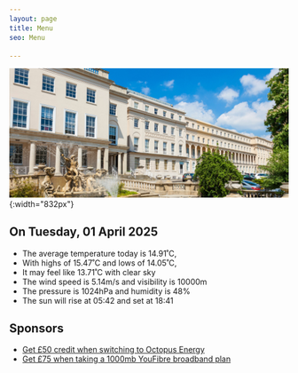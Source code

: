 ```yaml
---
layout: page
title: Menu
seo: Menu

---
```


![Logo](/images/logo.jpg){:width="832px"}

<!-- weather_marker starts -->
## On Tuesday, 01 April 2025

- The average temperature today is 14.91˚C,
- With highs of 15.47˚C and lows of 14.05˚C,
- It may feel like 13.71˚C with clear sky
- The wind speed is 5.14m/s and visibility is 10000m
- The pressure is 1024hPa and humidity is 48%
- The sun will rise at 05:42 and set at 18:41

<!-- weather_marker ends -->

## Sponsors

- [Get £50 credit when switching to Octopus Energy](https://bit.ly/3oD1nnS)
- [Get £75 when taking a 1000mb YouFibre broadband plan](https://aklam.io/91zWhU?)



